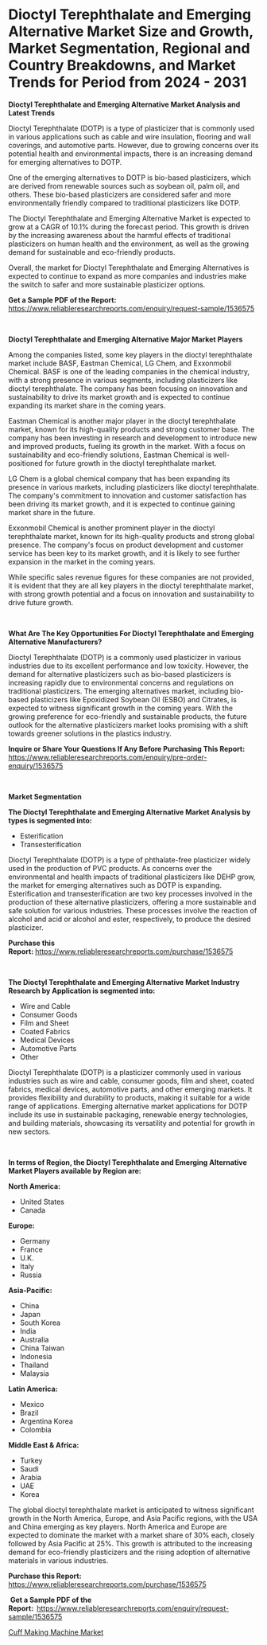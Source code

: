 <p><h1>Dioctyl Terephthalate and Emerging Alternative Market Size and Growth, Market Segmentation, Regional and Country Breakdowns, and Market Trends for Period from 2024 -  2031</h1></p><p><strong>Dioctyl Terephthalate and Emerging Alternative Market Analysis and Latest Trends</strong></p>
<p><p>Dioctyl Terephthalate (DOTP) is a type of plasticizer that is commonly used in various applications such as cable and wire insulation, flooring and wall coverings, and automotive parts. However, due to growing concerns over its potential health and environmental impacts, there is an increasing demand for emerging alternatives to DOTP.</p><p>One of the emerging alternatives to DOTP is bio-based plasticizers, which are derived from renewable sources such as soybean oil, palm oil, and others. These bio-based plasticizers are considered safer and more environmentally friendly compared to traditional plasticizers like DOTP.</p><p>The Dioctyl Terephthalate and Emerging Alternative Market is expected to grow at a CAGR of 10.1% during the forecast period. This growth is driven by the increasing awareness about the harmful effects of traditional plasticizers on human health and the environment, as well as the growing demand for sustainable and eco-friendly products.</p><p>Overall, the market for Dioctyl Terephthalate and Emerging Alternatives is expected to continue to expand as more companies and industries make the switch to safer and more sustainable plasticizer options.</p></p>
<p><strong>Get a Sample PDF of the Report:&nbsp;</strong> <a href="https://www.reliableresearchreports.com/enquiry/request-sample/1536575">https://www.reliableresearchreports.com/enquiry/request-sample/1536575</a></p>
<p>&nbsp;</p>
<p><strong>Dioctyl Terephthalate and Emerging Alternative Major Market Players</strong></p>
<p><p>Among the companies listed, some key players in the dioctyl terephthalate market include BASF, Eastman Chemical, LG Chem, and Exxonmobil Chemical. BASF is one of the leading companies in the chemical industry, with a strong presence in various segments, including plasticizers like dioctyl terephthalate. The company has been focusing on innovation and sustainability to drive its market growth and is expected to continue expanding its market share in the coming years.</p><p>Eastman Chemical is another major player in the dioctyl terephthalate market, known for its high-quality products and strong customer base. The company has been investing in research and development to introduce new and improved products, fueling its growth in the market. With a focus on sustainability and eco-friendly solutions, Eastman Chemical is well-positioned for future growth in the dioctyl terephthalate market.</p><p>LG Chem is a global chemical company that has been expanding its presence in various markets, including plasticizers like dioctyl terephthalate. The company's commitment to innovation and customer satisfaction has been driving its market growth, and it is expected to continue gaining market share in the future.</p><p>Exxonmobil Chemical is another prominent player in the dioctyl terephthalate market, known for its high-quality products and strong global presence. The company's focus on product development and customer service has been key to its market growth, and it is likely to see further expansion in the market in the coming years.</p><p>While specific sales revenue figures for these companies are not provided, it is evident that they are all key players in the dioctyl terephthalate market, with strong growth potential and a focus on innovation and sustainability to drive future growth.</p></p>
<p>&nbsp;</p>
<p><strong>What Are The Key Opportunities For Dioctyl Terephthalate and Emerging Alternative Manufacturers?</strong></p>
<p><p>Dioctyl Terephthalate (DOTP) is a commonly used plasticizer in various industries due to its excellent performance and low toxicity. However, the demand for alternative plasticizers such as bio-based plasticizers is increasing rapidly due to environmental concerns and regulations on traditional plasticizers. The emerging alternatives market, including bio-based plasticizers like Epoxidized Soybean Oil (ESBO) and Citrates, is expected to witness significant growth in the coming years. With the growing preference for eco-friendly and sustainable products, the future outlook for the alternative plasticizers market looks promising with a shift towards greener solutions in the plastics industry.</p></p>
<p><strong>Inquire or Share Your Questions If Any Before Purchasing This Report:</strong> <a href="https://www.reliableresearchreports.com/enquiry/pre-order-enquiry/1536575">https://www.reliableresearchreports.com/enquiry/pre-order-enquiry/1536575</a></p>
<p>&nbsp;</p>
<p><strong>Market Segmentation</strong></p>
<p><strong>The Dioctyl Terephthalate and Emerging Alternative Market Analysis by types is segmented into:</strong></p>
<p><ul><li>Esterification</li><li>Transesterification</li></ul></p>
<p><p>Dioctyl Terephthalate (DOTP) is a type of phthalate-free plasticizer widely used in the production of PVC products. As concerns over the environmental and health impacts of traditional plasticizers like DEHP grow, the market for emerging alternatives such as DOTP is expanding. Esterification and transesterification are two key processes involved in the production of these alternative plasticizers, offering a more sustainable and safe solution for various industries. These processes involve the reaction of alcohol and acid or alcohol and ester, respectively, to produce the desired plasticizer.</p></p>
<p><strong>Purchase this Report:&nbsp;</strong><a href="https://www.reliableresearchreports.com/purchase/1536575">https://www.reliableresearchreports.com/purchase/1536575</a></p>
<p>&nbsp;</p>
<p><strong>The Dioctyl Terephthalate and Emerging Alternative Market Industry Research by Application is segmented into:</strong></p>
<p><ul><li>Wire and Cable</li><li>Consumer Goods</li><li>Film and Sheet</li><li>Coated Fabrics</li><li>Medical Devices</li><li>Automotive Parts</li><li>Other</li></ul></p>
<p><p>Dioctyl Terephthalate (DOTP) is a plasticizer commonly used in various industries such as wire and cable, consumer goods, film and sheet, coated fabrics, medical devices, automotive parts, and other emerging markets. It provides flexibility and durability to products, making it suitable for a wide range of applications. Emerging alternative market applications for DOTP include its use in sustainable packaging, renewable energy technologies, and building materials, showcasing its versatility and potential for growth in new sectors.</p></p>
<p>&nbsp;</p>
<p><strong>In terms of Region, the Dioctyl Terephthalate and Emerging Alternative Market Players available by Region are:</strong></p>
<p>
    <p> <strong> North America: </strong>
        <ul>
            <li>United States</li>
            <li>Canada</li>
        </ul>
        </p> 
    <p> <strong> Europe: </strong>
        <ul>
            <li>Germany</li>
            <li>France</li>
            <li>U.K.</li>
            <li>Italy</li>
            <li>Russia</li>
        </ul>
        </p> 
    <p> <strong> Asia-Pacific: </strong>
        <ul>
            <li>China</li>
            <li>Japan</li>
            <li>South Korea</li>
            <li>India</li>
            <li>Australia</li>
            <li>China Taiwan</li>
            <li>Indonesia</li>
            <li>Thailand</li>
            <li>Malaysia</li>
        </ul>
        </p> 
    <p> <strong> Latin America: </strong>
        <ul>
            <li>Mexico</li>
            <li>Brazil</li>
            <li>Argentina Korea</li>
            <li>Colombia</li>
        </ul>
        </p> 
    <p> <strong> Middle East & Africa: </strong>
        <ul>
            <li>Turkey</li>
            <li>Saudi</li>
            <li>Arabia</li>
            <li>UAE</li>
            <li>Korea</li>
        </ul>
    </p>
    </p>
<p><p>The global dioctyl terephthalate market is anticipated to witness significant growth in the North America, Europe, and Asia Pacific regions, with the USA and China emerging as key players. North America and Europe are expected to dominate the market with a market share of 30% each, closely followed by Asia Pacific at 25%. This growth is attributed to the increasing demand for eco-friendly plasticizers and the rising adoption of alternative materials in various industries.</p></p>
<p><strong>Purchase this Report: </strong><a href="https://www.reliableresearchreports.com/purchase/1536575">https://www.reliableresearchreports.com/purchase/1536575</a></p>
<p>&nbsp;<strong>Get a Sample PDF of the Report:&nbsp;&nbsp;</strong><a href="https://www.reliableresearchreports.com/enquiry/request-sample/1536575">https://www.reliableresearchreports.com/enquiry/request-sample/1536575</a></p>
<p><strong></strong></p>
<p><p><a href="https://frill-swim-3cd.notion.site/Cuff-Making-Machine-Market-Size-Furnishes-Valuable-Information-Encompassing-Market-Share-Market-Tre-8da2606ecf3e4926beff36347d54662b">Cuff Making Machine Market</a></p></p>
